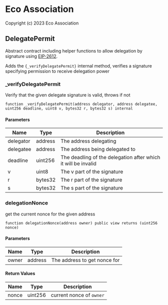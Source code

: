 # Eco Association

Copyright (c) 2023 Eco Association

## DelegatePermit

Abstract contract including helper functions to allow delegation by signature using
[EIP-2612](https://eips.ethereum.org/EIPS/eip-2612).

Adds the `{_verifyDelegatePermit}` internal method, verifies a signature specifying permission to receive delegation power

### _verifyDelegatePermit

Verify that the given delegate signature is valid, throws if not

  ```solidity
  function _verifyDelegatePermit(address delegator, address delegatee, uint256 deadline, uint8 v, bytes32 r, bytes32 s) internal
  ```
#### Parameters

| Name | Type | Description |
| ---- | ---- | ----------- |
| delegator | address | The address delegating |
| delegatee | address | The address being delegated to |
| deadline | uint256 | The deadling of the delegation after which it will be invalid |
| v | uint8 | The v part of the signature |
| r | bytes32 | The r part of the signature |
| s | bytes32 | The s part of the signature |

### delegationNonce

get the current nonce for the given address

  ```solidity
  function delegationNonce(address owner) public view returns (uint256 nonce)
  ```
#### Parameters

| Name | Type | Description |
| ---- | ---- | ----------- |
| owner | address | The address to get nonce for |

#### Return Values

| Name | Type | Description |
| ---- | ---- | ----------- |
| nonce | uint256 | current nonce of `owner` |


